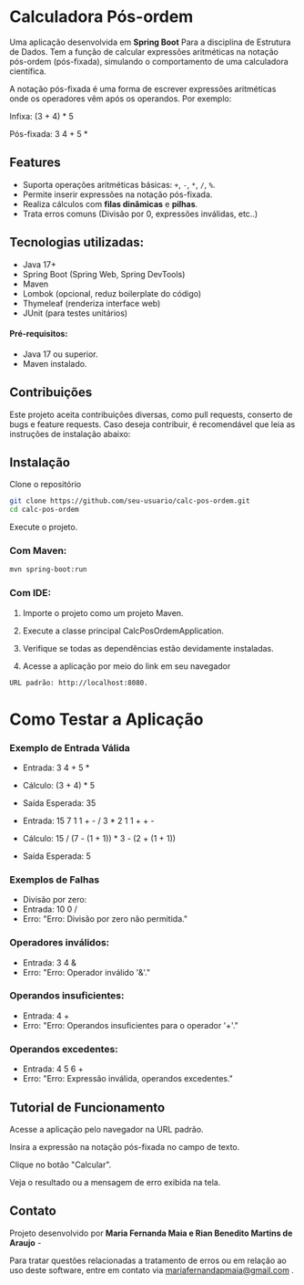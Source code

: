 # Calculadora Pós-ordem

Uma aplicação desenvolvida em **Spring Boot** Para a disciplina de Estrutura de Dados. Tem a função de calcular expressões aritméticas na notação pós-ordem (pós-fixada), simulando o comportamento de uma calculadora científica.

A notação pós-fixada é uma forma de escrever expressões aritméticas onde os operadores vêm após os operandos. Por exemplo:

Infixa: (3 + 4) * 5

Pós-fixada: 3 4 + 5 *

## Features

- Suporta operações aritméticas básicas: `+`, `-`, `*`, `/`, `%`.
- Permite inserir expressões na notação pós-fixada.
- Realiza cálculos com **filas dinâmicas** e **pilhas**.
- Trata erros comuns (Divisão por 0, expressões inválidas, etc..)

## Tecnologias utilizadas:

- Java 17+
- Spring Boot (Spring Web, Spring DevTools)
- Maven
- Lombok (opcional, reduz boilerplate do código)
- Thymeleaf (renderiza interface web)
- JUnit (para testes unitários)

#### Pré-requisitos:

- Java 17 ou superior.
- Maven instalado.

## Contribuições 

Este projeto aceita contribuições diversas, como pull requests, conserto de bugs e feature requests. Caso deseja contribuir, é recomendável que leia as instruções de instalação abaixo:

## Instalação

Clone o repositório

```bash
git clone https://github.com/seu-usuario/calc-pos-ordem.git
cd calc-pos-ordem
```
Execute o projeto.

### Com Maven:

```bash
mvn spring-boot:run
```
### Com IDE:

1. Importe o projeto como um projeto Maven.

2. Execute a classe principal CalcPosOrdemApplication.

3. Verifique se todas as dependências estão devidamente instaladas.

4. Acesse a aplicação por meio do link em seu navegador

```bash
URL padrão: http://localhost:8080.
```

# Como Testar a Aplicação

### Exemplo de Entrada Válida

- Entrada: 3 4 + 5 *
- Cálculo: (3 + 4) * 5
- Saída Esperada: 35

- Entrada: 15 7 1 1 + - / 3 * 2 1 1 + + -
- Cálculo: 15 / (7 - (1 + 1)) * 3 - (2 + (1 + 1))
- Saída Esperada: 5

### Exemplos de Falhas

- Divisão por zero:
- Entrada: 10 0 /
- Erro: "Erro: Divisão por zero não permitida."

### Operadores inválidos:

- Entrada: 3 4 &
- Erro: "Erro: Operador inválido '&'."

### Operandos insuficientes:

- Entrada: 4 +
- Erro: "Erro: Operandos insuficientes para o operador '+'."

###  Operandos excedentes:

- Entrada: 4 5 6 +
- Erro: "Erro: Expressão inválida, operandos excedentes."

## Tutorial de Funcionamento

Acesse a aplicação pelo navegador na URL padrão.

Insira a expressão na notação pós-fixada no campo de texto.

Clique no botão "Calcular".

Veja o resultado ou a mensagem de erro exibida na tela.

## Contato
Projeto desenvolvido por **Maria Fernanda Maia e Rian Benedito Martins de Araujo** -

Para tratar questões relacionadas a tratamento de erros ou em relação ao uso deste software, entre em contato via mariafernandapmaia@gmail.com .
